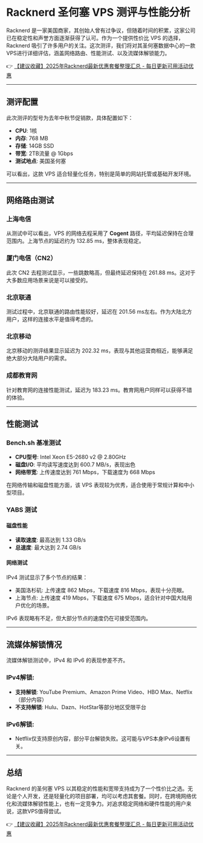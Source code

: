 # Racknerd 圣何塞 VPS 测评与性能分析

Racknerd 是一家美国商家，其创始人曾有过争议，但随着时间的积累，这家公司已在稳定性和声誉方面逐渐获得了认可。作为一个提供性价比 VPS 的选择，Racknerd 吸引了许多用户的关注。这次测评，我们将对其圣何塞数据中心的一款 VPS进行详细评估，涵盖网络路由、性能测试、以及流媒体解锁能力。

👉 [【建议收藏】2025年Racknerd最新优惠套餐整理汇总 - 每日更新可用活动优惠](https://bit.ly/Rack_Nerd)

---

## 测评配置

此次测评的型号为去年中秋节促销款，具体配置如下：
- **CPU**: 1核
- **内存**: 768 MB
- **存储**: 14GB SSD
- **带宽**: 2TB流量 @ 1Gbps
- **测试地点**: 美国圣何塞

可以看出，这款 VPS 适合轻量化任务，特别是简单的网站托管或基础开发环境。

---

## 网络路由测试

### 上海电信
从测试中可以看出，VPS 的网络去程采用了 **Cogent** 路径，平均延迟保持在合理范围内。上海节点的延迟约为 132.85 ms，整体表现稳定。

### 厦门电信（CN2）
此次 CN2 去程测试显示，一些跳数略高，但最终延迟保持在 261.88 ms。这对于大多数应用场景来说是可以接受的。

### 北京联通
测试过程中，北京联通的路由性能较好，延迟在 201.56 ms左右。作为大陆北方用户，这样的连接水平是值得考虑的。

### 北京移动
北京移动的测评结果显示延迟为 202.32 ms，表现与其他运营商相近，能够满足绝大部分大陆用户的需求。

### 成都教育网
针对教育网的连接性能测试，延迟为 183.23 ms。教育网用户同样可以获得不错的体验。

---

## 性能测试

### Bench.sh 基准测试
- **CPU型号**: Intel Xeon E5-2680 v2 @ 2.80GHz
- **磁盘I/O**: 平均读写速度达到 600.7 MB/s，表现出色
- **网络带宽**: 上传速度达到 761 Mbps，下载速度为 668 Mbps

在网络传输和磁盘性能方面，该 VPS 表现较为优秀，适合使用于常规计算和中小型项目。

### YABS 测试
#### 磁盘性能
- **读取速度**: 最高达到 1.33 GB/s
- **总速度**: 最大达到 2.74 GB/s

#### 网络测试
IPv4 测试显示了多个节点的结果：
- 美国洛杉矶: 上传速度 862 Mbps，下载速度 816 Mbps，表现十分亮眼。
- 上海节点: 上传速度 419 Mbps，下载速度 675 Mbps，适合针对中国大陆用户优化的场景。

IPv6 表现略有不足，但大部分节点的速度仍在可接受范围内。

---

## 流媒体解锁情况

流媒体解锁测试中，IPv4 和 IPv6 的表现参差不齐。
### IPv4解锁:
- **支持解锁**: YouTube Premium、Amazon Prime Video、HBO Max、Netflix（部分内容）
- **不支持解锁**: Hulu、Dazn、HotStar等部分地区受限平台

### IPv6解锁:
- Netflix仅支持原创内容，部分平台解锁失败。这可能与VPS本身IPv6设置有关。

---

## 总结

Racknerd 的圣何塞 VPS 以其稳定的性能和宽带支持成为了一个性价比之选。无论是个人开发，还是轻量化的项目部署，均可以考虑其套餐。同时，在跨境网络优化和流媒体解锁性能上，也有一定竞争力。对追求稳定网络和硬件性能的用户来说，这款VPS值得尝试。

👉 [【建议收藏】2025年Racknerd最新优惠套餐整理汇总 - 每日更新可用活动优惠](https://bit.ly/Rack_Nerd)